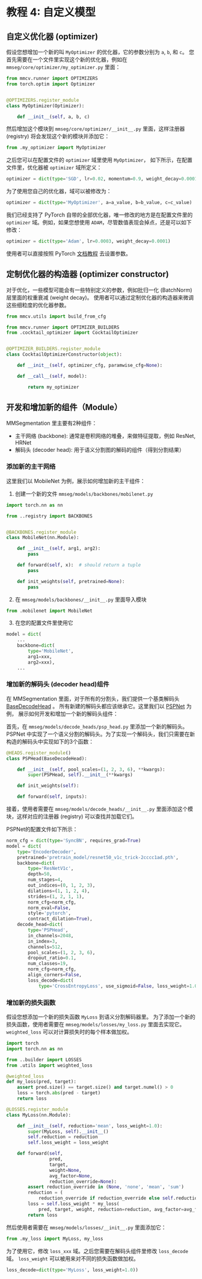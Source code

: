 # 教程 4: 自定义模型

## 自定义优化器 (optimizer)

假设您想增加一个新的叫 `MyOptimizer` 的优化器，它的参数分别为 `a`, `b`, 和 `c`。
您首先需要在一个文件里实现这个新的优化器，例如在 `mmseg/core/optimizer/my_optimizer.py` 里面：

```python
from mmcv.runner import OPTIMIZERS
from torch.optim import Optimizer


@OPTIMIZERS.register_module
class MyOptimizer(Optimizer):

    def __init__(self, a, b, c)

```

然后增加这个模块到 `mmseg/core/optimizer/__init__.py` 里面，这样注册器 (registry) 将会发现这个新的模块并添加它：

```python
from .my_optimizer import MyOptimizer
```

之后您可以在配置文件的 `optimizer` 域里使用 `MyOptimizer`，
如下所示，在配置文件里，优化器被 `optimizer` 域所定义：

```python
optimizer = dict(type='SGD', lr=0.02, momentum=0.9, weight_decay=0.0001)
```

为了使用您自己的优化器，域可以被修改为：

```python
optimizer = dict(type='MyOptimizer', a=a_value, b=b_value, c=c_value)
```

我们已经支持了 PyTorch 自带的全部优化器，唯一修改的地方是在配置文件里的 `optimizer` 域。例如，如果您想使用 `ADAM`，尽管数值表现会掉点，还是可以如下修改：

```python
optimizer = dict(type='Adam', lr=0.0003, weight_decay=0.0001)
```

使用者可以直接按照 PyTorch [文档教程](https://pytorch.org/docs/stable/optim.html?highlight=optim#module-torch.optim) 去设置参数。

## 定制优化器的构造器 (optimizer constructor)

对于优化，一些模型可能会有一些特别定义的参数，例如批归一化 (BatchNorm) 层里面的权重衰减 (weight decay)。
使用者可以通过定制优化器的构造器来微调这些细粒度的优化器参数。

```python
from mmcv.utils import build_from_cfg

from mmcv.runner import OPTIMIZER_BUILDERS
from .cocktail_optimizer import CocktailOptimizer


@OPTIMIZER_BUILDERS.register_module
class CocktailOptimizerConstructor(object):

    def __init__(self, optimizer_cfg, paramwise_cfg=None):

    def __call__(self, model):

        return my_optimizer

```

## 开发和增加新的组件（Module）

MMSegmentation 里主要有2种组件：

- 主干网络 (backbone): 通常是卷积网络的堆叠，来做特征提取，例如 ResNet, HRNet
- 解码头 (decoder head): 用于语义分割图的解码的组件（得到分割结果）

### 添加新的主干网络

这里我们以 MobileNet 为例，展示如何增加新的主干组件：

1. 创建一个新的文件 `mmseg/models/backbones/mobilenet.py`

```python
import torch.nn as nn

from ..registry import BACKBONES


@BACKBONES.register_module
class MobileNet(nn.Module):

    def __init__(self, arg1, arg2):
        pass

    def forward(self, x):  # should return a tuple
        pass

    def init_weights(self, pretrained=None):
        pass
```

2. 在 `mmseg/models/backbones/__init__.py` 里面导入模块

```python
from .mobilenet import MobileNet
```

3. 在您的配置文件里使用它

```python
model = dict(
    ...
    backbone=dict(
        type='MobileNet',
        arg1=xxx,
        arg2=xxx),
    ...
```

### 增加新的解码头 (decoder head)组件

在 MMSegmentation 里面，对于所有的分割头，我们提供一个基类解码头 [BaseDecodeHead](https://github.com/open-mmlab/mmsegmentation/blob/master/mmseg/models/decode_heads/decode_head.py) 。
所有新建的解码头都应该继承它。这里我们以 [PSPNet](https://arxiv.org/abs/1612.01105) 为例，
展示如何开发和增加一个新的解码头组件：

首先，在 `mmseg/models/decode_heads/psp_head.py` 里添加一个新的解码头。
PSPNet 中实现了一个语义分割的解码头。为了实现一个解码头，我们只需要在新构造的解码头中实现如下的3个函数：

```python
@HEADS.register_module()
class PSPHead(BaseDecodeHead):

    def __init__(self, pool_scales=(1, 2, 3, 6), **kwargs):
        super(PSPHead, self).__init__(**kwargs)

    def init_weights(self):

    def forward(self, inputs):

```

接着，使用者需要在 `mmseg/models/decode_heads/__init__.py` 里面添加这个模块，这样对应的注册器 (registry) 可以查找并加载它们。

PSPNet的配置文件如下所示：

```python
norm_cfg = dict(type='SyncBN', requires_grad=True)
model = dict(
    type='EncoderDecoder',
    pretrained='pretrain_model/resnet50_v1c_trick-2cccc1ad.pth',
    backbone=dict(
        type='ResNetV1c',
        depth=50,
        num_stages=4,
        out_indices=(0, 1, 2, 3),
        dilations=(1, 1, 2, 4),
        strides=(1, 2, 1, 1),
        norm_cfg=norm_cfg,
        norm_eval=False,
        style='pytorch',
        contract_dilation=True),
    decode_head=dict(
        type='PSPHead',
        in_channels=2048,
        in_index=3,
        channels=512,
        pool_scales=(1, 2, 3, 6),
        dropout_ratio=0.1,
        num_classes=19,
        norm_cfg=norm_cfg,
        align_corners=False,
        loss_decode=dict(
            type='CrossEntropyLoss', use_sigmoid=False, loss_weight=1.0)))

```

### 增加新的损失函数

假设您想添加一个新的损失函数 `MyLoss` 到语义分割解码器里。
为了添加一个新的损失函数，使用者需要在 `mmseg/models/losses/my_loss.py` 里面去实现它。
`weighted_loss` 可以对计算损失时的每个样本做加权。

```python
import torch
import torch.nn as nn

from ..builder import LOSSES
from .utils import weighted_loss

@weighted_loss
def my_loss(pred, target):
    assert pred.size() == target.size() and target.numel() > 0
    loss = torch.abs(pred - target)
    return loss

@LOSSES.register_module
class MyLoss(nn.Module):

    def __init__(self, reduction='mean', loss_weight=1.0):
        super(MyLoss, self).__init__()
        self.reduction = reduction
        self.loss_weight = loss_weight

    def forward(self,
                pred,
                target,
                weight=None,
                avg_factor=None,
                reduction_override=None):
        assert reduction_override in (None, 'none', 'mean', 'sum')
        reduction = (
            reduction_override if reduction_override else self.reduction)
        loss = self.loss_weight * my_loss(
            pred, target, weight, reduction=reduction, avg_factor=avg_factor)
        return loss
```

然后使用者需要在 `mmseg/models/losses/__init__.py` 里面添加它：

```python
from .my_loss import MyLoss, my_loss

```

为了使用它，修改 `loss_xxx` 域。之后您需要在解码头组件里修改 `loss_decode` 域。
`loss_weight` 可以被用来对不同的损失函数做加权。

```python
loss_decode=dict(type='MyLoss', loss_weight=1.0))
```

